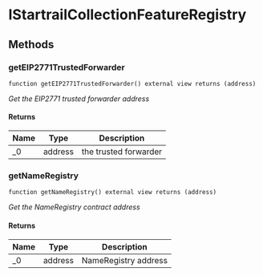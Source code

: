 # IStartrailCollectionFeatureRegistry









## Methods

### getEIP2771TrustedForwarder

```solidity
function getEIP2771TrustedForwarder() external view returns (address)
```



*Get the EIP2771 trusted forwarder address*


#### Returns

| Name | Type | Description |
|---|---|---|
| _0 | address | the trusted forwarder |

### getNameRegistry

```solidity
function getNameRegistry() external view returns (address)
```



*Get the NameRegistry contract address*


#### Returns

| Name | Type | Description |
|---|---|---|
| _0 | address | NameRegistry address |




